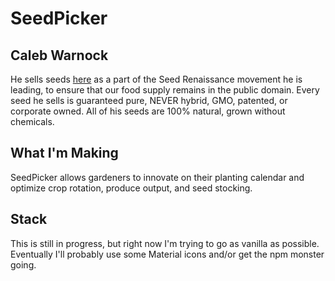 # SeedPicker

## Caleb Warnock 
He sells seeds [here](https://www.mcssl.com/store/calebwarnock/catalog/search) as a part of the Seed Renaissance movement he is leading, to ensure that our food supply remains in the public domain. Every seed he sells is guaranteed pure, NEVER hybrid, GMO, patented, or corporate owned. All of his seeds are 100% natural, grown without chemicals.

## What I'm Making
SeedPicker allows gardeners to innovate on their planting calendar and optimize crop rotation, produce output, and seed stocking.

## Stack
This is still in progress, but right now I'm trying to go as vanilla as possible. Eventually I'll probably use some Material icons and/or get the npm monster going.